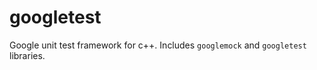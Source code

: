 # googletest

Google unit test framework for c++.
Includes `googlemock` and `googletest` libraries.
